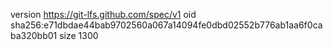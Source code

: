 version https://git-lfs.github.com/spec/v1
oid sha256:e71dbdae44bab9702560a067a14094fe0dbd02552b776ab1aa6f0caba320bb01
size 1300
